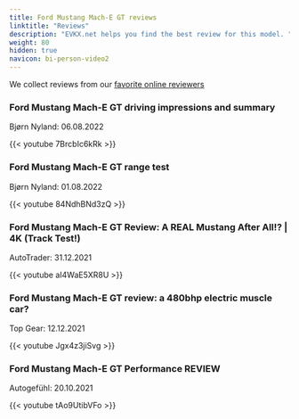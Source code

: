 ```yaml
---
title: Ford Mustang Mach-E GT reviews
linktitle: "Reviews"
description: "EVKX.net helps you find the best review for this model. "
weight: 80
hidden: true
navicon: bi-person-video2
---
```

We collect reviews from our [favorite online reviewers](/guides/evreviewers/)

<div class="container text-center shadow p-2 pe-4 mb-5 bg-body-tertiary rounded border">
<h3>Ford Mustang Mach-E GT driving impressions and summary</h3>
<p>Bjørn Nyland: 06.08.2022</p>

{{< youtube 7BrcbIc6kRk >}}

</div>
<div class="container text-center shadow p-2 pe-4 mb-5 bg-body-tertiary rounded border">
<h3>Ford Mustang Mach-E GT range test</h3>
<p>Bjørn Nyland: 01.08.2022</p>

{{< youtube 84NdhBNd3zQ >}}

</div>
<div class="container text-center shadow p-2 pe-4 mb-5 bg-body-tertiary rounded border">
<h3>Ford Mustang Mach-E GT Review: A REAL Mustang After All!? | 4K (Track Test!)</h3>
<p>AutoTrader: 31.12.2021</p>

{{< youtube aI4WaE5XR8U >}}

</div>
<div class="container text-center shadow p-2 pe-4 mb-5 bg-body-tertiary rounded border">
<h3>Ford Mustang Mach-E GT review: a 480bhp electric muscle car?</h3>
<p>Top Gear: 12.12.2021</p>

{{< youtube Jgx4z3jiSvg >}}

</div>
<div class="container text-center shadow p-2 pe-4 mb-5 bg-body-tertiary rounded border">
<h3>Ford Mustang Mach-E GT Performance REVIEW</h3>
<p>Autogefühl: 20.10.2021</p>

{{< youtube tAo9UtibVFo >}}

</div>

